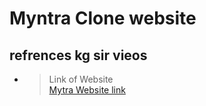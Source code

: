 <h1>Myntra Clone website</h1>
 
## refrences kg sir vieos
- > Link of Website<br><a href = "https://hardpatel2005.github.io/Myntra-clone-website.github.io/">Mytra Website link</a>
